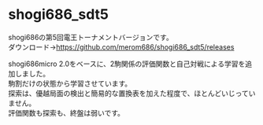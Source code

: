 # shogi686_sdt5
shogi686の第5回電王トーナメントバージョンです。  
ダウンロード→https://github.com/merom686/shogi686_sdt5/releases

shogi686micro 2.0をベースに、2駒関係の評価関数と自己対戦による学習を追加しました。  
駒割だけの状態から学習させています。  
探索は、優越局面の検出と簡易的な置換表を加えた程度で、ほとんどいじっていません。  
評価関数も探索も、終盤は弱いです。
